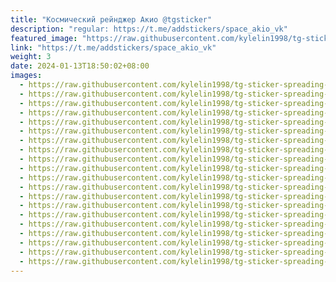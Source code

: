 ```yaml
---
title: "Космический рейнджер Акио @tgsticker"
description: "regular: https://t.me/addstickers/space_akio_vk"
featured_image: "https://raw.githubusercontent.com/kylelin1998/tg-sticker-spreading-worldwide-images/main/img/865d112b-e763-4c75-a483-21e4e24f23ae.jpg"
link: "https://t.me/addstickers/space_akio_vk"
weight: 3
date: 2024-01-13T18:50:02+08:00
images:
  - https://raw.githubusercontent.com/kylelin1998/tg-sticker-spreading-worldwide-images/main/img/865d112b-e763-4c75-a483-21e4e24f23ae.jpg
  - https://raw.githubusercontent.com/kylelin1998/tg-sticker-spreading-worldwide-images/main/img/38fd371b-601a-4de4-b6ce-6a37cb0fd750.jpg
  - https://raw.githubusercontent.com/kylelin1998/tg-sticker-spreading-worldwide-images/main/img/a295b48a-fc4a-48b2-888c-c66985abc226.jpg
  - https://raw.githubusercontent.com/kylelin1998/tg-sticker-spreading-worldwide-images/main/img/7225c93e-2663-4bce-837f-8b5296e221a6.jpg
  - https://raw.githubusercontent.com/kylelin1998/tg-sticker-spreading-worldwide-images/main/img/2174d5ff-1e91-4013-948f-412d4a9f3c51.jpg
  - https://raw.githubusercontent.com/kylelin1998/tg-sticker-spreading-worldwide-images/main/img/eca5a8d4-2afb-4f0d-87cb-3bc60b0a144f.jpg
  - https://raw.githubusercontent.com/kylelin1998/tg-sticker-spreading-worldwide-images/main/img/2cf089f4-cae1-48b8-a873-4aba85a2c290.jpg
  - https://raw.githubusercontent.com/kylelin1998/tg-sticker-spreading-worldwide-images/main/img/337a8709-642e-4239-b1ff-bb523cb183ad.jpg
  - https://raw.githubusercontent.com/kylelin1998/tg-sticker-spreading-worldwide-images/main/img/278f99d7-bc1b-43f6-a898-ef9d7e9624f9.jpg
  - https://raw.githubusercontent.com/kylelin1998/tg-sticker-spreading-worldwide-images/main/img/c716228f-86c2-4a10-b33f-3ba5ff003190.jpg
  - https://raw.githubusercontent.com/kylelin1998/tg-sticker-spreading-worldwide-images/main/img/be40bafe-7596-4118-9051-a1e8b77b73ce.jpg
  - https://raw.githubusercontent.com/kylelin1998/tg-sticker-spreading-worldwide-images/main/img/da86545e-c616-4acb-8add-de21c076f5f3.jpg
  - https://raw.githubusercontent.com/kylelin1998/tg-sticker-spreading-worldwide-images/main/img/5126425f-5da3-47e7-9607-9ac041a7b1bc.jpg
  - https://raw.githubusercontent.com/kylelin1998/tg-sticker-spreading-worldwide-images/main/img/88f37b99-78d0-401f-8886-04641980c5ae.jpg
  - https://raw.githubusercontent.com/kylelin1998/tg-sticker-spreading-worldwide-images/main/img/5aa2d3c6-7c33-4bb4-8e40-044b19703fab.jpg
  - https://raw.githubusercontent.com/kylelin1998/tg-sticker-spreading-worldwide-images/main/img/18d4673c-231c-4ca9-b52d-f20d99e1761e.jpg
  - https://raw.githubusercontent.com/kylelin1998/tg-sticker-spreading-worldwide-images/main/img/78dfcd86-fea6-4f6c-96bd-ed9d1efad51b.jpg
  - https://raw.githubusercontent.com/kylelin1998/tg-sticker-spreading-worldwide-images/main/img/262ec88c-9799-44af-97ec-80130096b036.jpg
  - https://raw.githubusercontent.com/kylelin1998/tg-sticker-spreading-worldwide-images/main/img/ce6d8596-9d0c-4f32-b9ee-343da6de40e7.jpg
  - https://raw.githubusercontent.com/kylelin1998/tg-sticker-spreading-worldwide-images/main/img/167488c8-c415-4a7d-b4de-04386733d942.jpg
---
```

